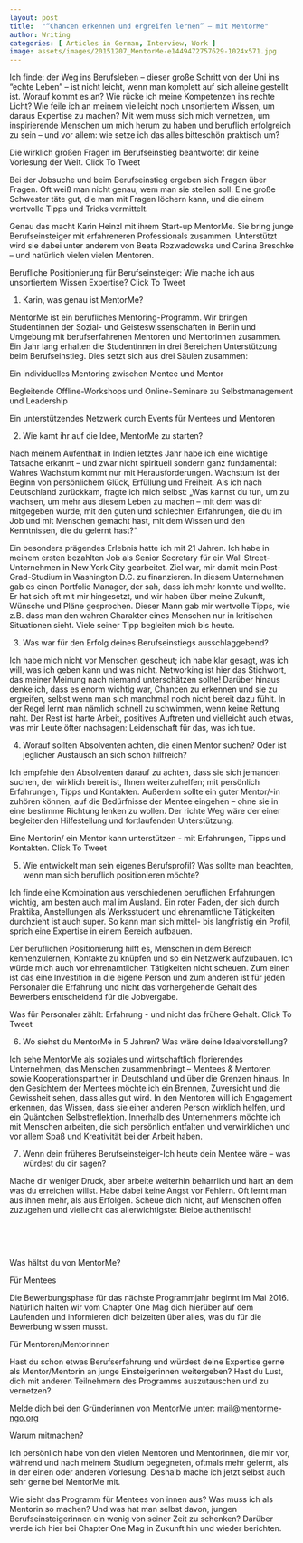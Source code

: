 ```yaml
---
layout: post
title:  "“Chancen erkennen und ergreifen lernen” – mit MentorMe"
author: Writing
categories: [ Articles in German, Interview, Work ]
image: assets/images/20151207_MentorMe-e1449472757629-1024x571.jpg
---
```



Ich finde: der Weg ins Berufsleben – dieser große Schritt von der Uni ins “echte Leben” – ist nicht leicht, wenn man komplett auf sich alleine gestellt ist. Worauf kommt es an? Wie rücke ich meine Kompetenzen ins rechte Licht? Wie feile ich an meinem vielleicht noch unsortiertem Wissen, um daraus Expertise zu machen? Mit wem muss sich mich vernetzen, um inspirierende Menschen um mich herum zu haben und beruflich erfolgreich zu sein – und vor allem: wie setze ich das alles bitteschön praktisch um?

Die wirklich großen Fragen im Berufseinstieg beantwortet dir keine Vorlesung der Welt. Click To Tweet

Bei der Jobsuche und beim Berufseinstieg ergeben sich Fragen über Fragen. Oft weiß man nicht genau, wem man sie stellen soll. Eine große Schwester täte gut, die man mit Fragen löchern kann, und die einem wertvolle Tipps und Tricks vermittelt.

Genau das macht Karin Heinzl mit ihrem Start-up MentorMe. Sie bring junge Berufseinsteiger mit erfahreneren Professionals zusammen. Unterstützt wird sie dabei unter anderem von Beata Rozwadowska und Carina Breschke – und natürlich vielen vielen Mentoren.

Berufliche Positionierung für Berufseinsteiger: Wie mache ich aus unsortiertem Wissen Expertise? Click To Tweet



1. Karin, was genau ist MentorMe?

MentorMe ist ein berufliches Mentoring-Programm. Wir bringen Studentinnen der Sozial- und Geisteswissenschaften in Berlin und Umgebung mit berufserfahrenen Mentoren und Mentorinnen zusammen. Ein Jahr lang erhalten die Studentinnen in drei Bereichen Unterstützung beim Berufseinstieg. Dies setzt sich aus drei Säulen zusammen:



Ein individuelles Mentoring zwischen Mentee und Mentor

Begleitende Offline-Workshops und Online-Seminare zu Selbstmanagement und Leadership

Ein unterstützendes Netzwerk durch Events für Mentees und Mentoren



2. Wie kamt ihr auf die Idee, MentorMe zu starten?

Nach meinem Aufenthalt in Indien letztes Jahr habe ich eine wichtige Tatsache erkannt – und zwar nicht spirituell sondern ganz fundamental: Wahres Wachstum kommt nur mit Herausforderungen. Wachstum ist der Beginn von persönlichem Glück, Erfüllung und Freiheit. Als ich nach Deutschland zurückkam, fragte ich mich selbst: „Was kannst du tun, um zu wachsen, um mehr aus diesem Leben zu machen – mit dem was dir mitgegeben wurde, mit den guten und schlechten Erfahrungen, die du im Job und mit Menschen gemacht hast, mit dem Wissen und den Kenntnissen, die du gelernt hast?“

Ein besonders prägendes Erlebnis hatte ich mit 21 Jahren. Ich habe in meinem ersten bezahlten Job als Senior Secretary für ein Wall Street-Unternehmen in New York City gearbeitet. Ziel war, mir damit mein Post-Grad-Studium in Washington D.C. zu finanzieren. In diesem Unternehmen gab es einen Portfolio Manager, der sah, dass ich mehr konnte und wollte. Er hat sich oft mit mir hingesetzt, und wir haben über meine Zukunft, Wünsche und Pläne gesprochen. Dieser Mann gab mir wertvolle Tipps, wie z.B. dass man den wahren Charakter eines Menschen nur in kritischen Situationen sieht. Viele seiner Tipp begleiten mich bis heute.

3. Was war für den Erfolg deines Berufseinstiegs ausschlaggebend?

Ich habe mich nicht vor Menschen gescheut; ich habe klar gesagt, was ich will, was ich geben kann und was nicht. Networking ist hier das Stichwort, das meiner Meinung nach niemand unterschätzen sollte! Darüber hinaus denke ich, dass es enorm wichtig war, Chancen zu erkennen und sie zu ergreifen, selbst wenn man sich manchmal noch nicht bereit dazu fühlt. In der Regel lernt man nämlich schnell zu schwimmen, wenn keine Rettung naht. Der Rest ist harte Arbeit, positives Auftreten und vielleicht auch etwas, was mir Leute öfter nachsagen: Leidenschaft für das, was ich tue.

4. Worauf sollten Absolventen achten, die einen Mentor suchen? Oder ist jeglicher Austausch an sich schon hilfreich?

Ich empfehle den Absolventen darauf zu achten, dass sie sich jemanden suchen, der wirklich bereit ist, Ihnen weiterzuhelfen; mit persönlich Erfahrungen, Tipps und Kontakten. Außerdem sollte ein guter Mentor/-in zuhören können, auf die Bedürfnisse der Mentee eingehen – ohne sie in eine bestimme Richtung lenken zu wollen. Der richte Weg wäre der einer begleitenden Hilfestellung und fortlaufenden Unterstützung.

Eine Mentorin/ ein Mentor kann unterstützen - mit Erfahrungen, Tipps und Kontakten. Click To Tweet

5. Wie entwickelt man sein eigenes Berufsprofil? Was sollte man beachten, wenn man sich beruflich positionieren möchte?

Ich finde eine Kombination aus verschiedenen beruflichen Erfahrungen wichtig, am besten auch mal im Ausland. Ein roter Faden, der sich durch Praktika, Anstellungen als Werksstudent und ehrenamtliche Tätigkeiten durchzieht ist auch super. So kann man sich mittel- bis langfristig ein Profil, sprich eine Expertise in einem Bereich aufbauen.

Der beruflichen Positionierung hilft es, Menschen in dem Bereich kennenzulernen, Kontakte zu knüpfen und so ein Netzwerk aufzubauen. Ich würde mich auch vor ehrenamtlichen Tätigkeiten nicht scheuen. Zum einen ist das eine Investition in die eigene Person und zum anderen ist für jeden Personaler die Erfahrung und nicht das vorhergehende Gehalt des Bewerbers entscheidend für die Jobvergabe.

Was für Personaler zählt: Erfahrung - und nicht das frühere Gehalt. Click To Tweet

6. Wo siehst du MentorMe in 5 Jahren? Was wäre deine Idealvorstellung?

Ich sehe MentorMe als soziales und wirtschaftlich florierendes Unternehmen, das Menschen zusammenbringt – Mentees & Mentoren sowie Kooperationspartner in Deutschland und über die Grenzen hinaus. In den Gesichtern der Mentees möchte ich ein Brennen, Zuversicht und die Gewissheit sehen, dass alles gut wird. In den Mentoren will ich Engagement erkennen, das Wissen, dass sie einer anderen Person wirklich helfen, und ein Quäntchen Selbstreflektion. Innerhalb des Unternehmens möchte ich mit Menschen arbeiten, die sich persönlich entfalten und verwirklichen und vor allem Spaß und Kreativität bei der Arbeit haben.

7. Wenn dein früheres Berufseinsteiger-Ich heute dein Mentee wäre – was würdest du dir sagen?

Mache dir weniger Druck, aber arbeite weiterhin beharrlich und hart an dem was du erreichen willst. Habe dabei keine Angst vor Fehlern. Oft lernt man aus ihnen mehr, als aus Erfolgen. Scheue dich nicht, auf Menschen offen zuzugehen und vielleicht das allerwichtigste: Bleibe authentisch!

 



 

Was hältst du von MentorMe?

Für Mentees

Die Bewerbungsphase für das nächste Programmjahr beginnt im Mai 2016. Natürlich halten wir vom Chapter One Mag dich hierüber auf dem Laufenden und informieren dich beizeiten über alles, was du für die Bewerbung wissen musst.

Für Mentoren/Mentorinnen

Hast du schon etwas Berufserfahrung und würdest deine Expertise gerne als Mentor/Mentorin an junge Einsteigerinnen weitergeben? Hast du Lust, dich mit anderen Teilnehmern des Programms auszutauschen und zu vernetzen?

Melde dich bei den Gründerinnen von MentorMe unter: mail@mentorme-ngo.org

Warum mitmachen?

Ich persönlich habe von den vielen Mentoren und Mentorinnen, die mir vor, während und nach meinem Studium begegneten, oftmals mehr gelernt, als in der einen oder anderen Vorlesung. Deshalb mache ich jetzt selbst auch sehr gerne bei MentorMe mit.

Wie sieht das Programm für Mentees von innen aus? Was muss ich als Mentorin so machen? Und was hat man selbst davon, jungen Berufseinsteigerinnen ein wenig von seiner Zeit zu schenken? Darüber werde ich hier bei Chapter One Mag in Zukunft hin und wieder berichten.

